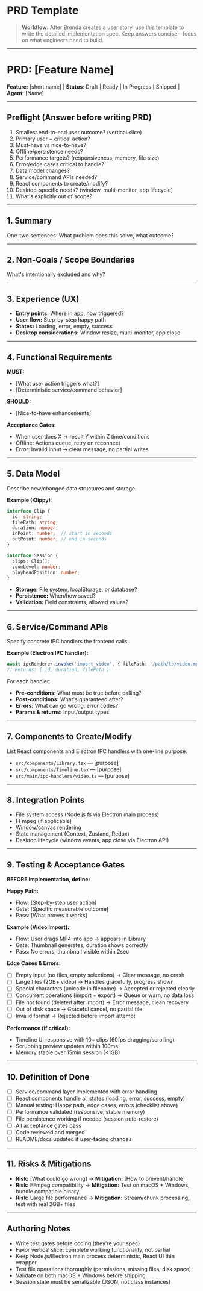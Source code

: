 # PRD Template

> **Workflow:** After Brenda creates a user story, use this template to write the detailed implementation spec. Keep answers concise—focus on what engineers need to build.

---

# PRD: [Feature Name]

**Feature**: [short name] | **Status**: Draft | Ready | In Progress | Shipped | **Agent**: [Name]

---

## Preflight (Answer before writing PRD)

1. Smallest end-to-end user outcome? (vertical slice)
2. Primary user + critical action?
3. Must-have vs nice-to-have?
4. Offline/persistence needs?
5. Performance targets? (responsiveness, memory, file size)
6. Error/edge cases critical to handle?
7. Data model changes?
8. Service/command APIs needed?
9. React components to create/modify?
10. Desktop-specific needs? (window, multi-monitor, app lifecycle)
11. What's explicitly out of scope?

---

## 1. Summary

One-two sentences: What problem does this solve, what outcome?

---

## 2. Non-Goals / Scope Boundaries

What's intentionally excluded and why?

---

## 3. Experience (UX)

- **Entry points:** Where in app, how triggered?
- **User flow:** Step-by-step happy path
- **States:** Loading, error, empty, success
- **Desktop considerations:** Window resize, multi-monitor, app close

---

## 4. Functional Requirements

**MUST:**
- [What user action triggers what?]
- [Deterministic service/command behavior]

**SHOULD:**
- [Nice-to-have enhancements]

**Acceptance Gates:**
- When user does X → result Y within Z time/conditions
- Offline: Actions queue, retry on reconnect
- Error: Invalid input → clear message, no partial writes

---

## 5. Data Model

Describe new/changed data structures and storage.

**Example (Klippy):**
```typescript
interface Clip {
  id: string;
  filePath: string;
  duration: number;
  inPoint: number;  // start in seconds
  outPoint: number; // end in seconds
}

interface Session {
  clips: Clip[];
  zoomLevel: number;
  playheadPosition: number;
}
```

- **Storage:** File system, localStorage, or database?
- **Persistence:** When/how saved?
- **Validation:** Field constraints, allowed values?

---

## 6. Service/Command APIs

Specify concrete IPC handlers the frontend calls.

**Example (Electron IPC handler):**
```typescript
await ipcRenderer.invoke('import_video', { filePath: '/path/to/video.mp4' });
// Returns: { id, duration, filePath }
```

For each handler:
- **Pre-conditions:** What must be true before calling?
- **Post-conditions:** What's guaranteed after?
- **Errors:** What can go wrong, error codes?
- **Params & returns:** Input/output types

---

## 7. Components to Create/Modify

List React components and Electron IPC handlers with one-line purpose.

- `src/components/Library.tsx` — [purpose]
- `src/components/Timeline.tsx` — [purpose]
- `src/main/ipc-handlers/video.ts` — [purpose]

---

## 8. Integration Points

- File system access (Node.js fs via Electron main process)
- FFmpeg (if applicable)
- Window/canvas rendering
- State management (Context, Zustand, Redux)
- Desktop lifecycle (window events, app close via Electron API)

---

## 9. Testing & Acceptance Gates

**BEFORE implementation, define:**

**Happy Path:**
- Flow: [Step-by-step user action]
- Gate: [Specific measurable outcome]
- Pass: [What proves it works]

**Example (Video Import):**
- Flow: User drags MP4 into app → appears in Library
- Gate: Thumbnail generates, duration shows correctly
- Pass: No errors, thumbnail visible within 2sec

**Edge Cases & Errors:**
- [ ] Empty input (no files, empty selections) → Clear message, no crash
- [ ] Large files (2GB+ video) → Handles gracefully, progress shown
- [ ] Special characters (unicode in filename) → Accepted or rejected clearly
- [ ] Concurrent operations (import + export) → Queue or warn, no data loss
- [ ] File not found (deleted after import) → Error message, clean recovery
- [ ] Out of disk space → Graceful cancel, no partial file
- [ ] Invalid format → Rejected before import attempt

**Performance (if critical):**
- Timeline UI responsive with 10+ clips (60fps dragging/scrolling)
- Scrubbing preview updates within 100ms
- Memory stable over 15min session (<1GB)

---

## 10. Definition of Done

- [ ] Service/command layer implemented with error handling
- [ ] React components handle all states (loading, error, success, empty)
- [ ] Manual testing: Happy path, edge cases, errors (checklist above)
- [ ] Performance validated (responsive, stable memory)
- [ ] File persistence working if needed (session auto-restore)
- [ ] All acceptance gates pass
- [ ] Code reviewed and merged
- [ ] README/docs updated if user-facing changes

---

## 11. Risks & Mitigations

- **Risk:** [What could go wrong] → **Mitigation:** [How to prevent/handle]
- **Risk:** FFmpeg compatibility → **Mitigation:** Test on macOS + Windows, bundle compatible binary
- **Risk:** Large file performance → **Mitigation:** Stream/chunk processing, test with real 2GB+ files

---

## Authoring Notes

- Write test gates before coding (they're your spec)
- Favor vertical slice: complete working functionality, not partial
- Keep Node.js/Electron main process deterministic, React UI thin wrapper
- Test file operations thoroughly (permissions, missing files, disk space)
- Validate on both macOS + Windows before shipping
- Session state must be serializable (JSON, not class instances)
